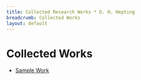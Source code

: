 ```yaml
---
title: Collected Research Works * D. H. Hepting
breadcrumb: Collected Works
layout: default
---
```

# Collected Works

- [Sample Work](./sample.html)

